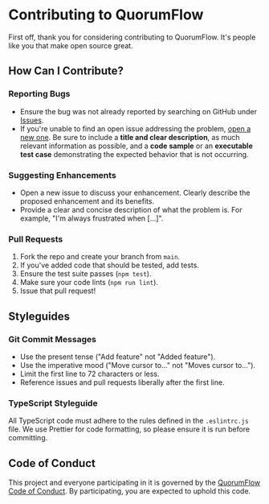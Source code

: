 # Contributing to QuorumFlow

First off, thank you for considering contributing to QuorumFlow. It's people like you that make open source great.

## How Can I Contribute?

### Reporting Bugs

-   Ensure the bug was not already reported by searching on GitHub under [Issues](https://github.com/your-username/quorumflow/issues).
-   If you're unable to find an open issue addressing the problem, [open a new one](https://github.com/your-username/quorumflow/issues/new). Be sure to include a **title and clear description**, as much relevant information as possible, and a **code sample** or an **executable test case** demonstrating the expected behavior that is not occurring.

### Suggesting Enhancements

-   Open a new issue to discuss your enhancement. Clearly describe the proposed enhancement and its benefits.
-   Provide a clear and concise description of what the problem is. For example, "I'm always frustrated when [...]".

### Pull Requests

1.  Fork the repo and create your branch from `main`.
2.  If you've added code that should be tested, add tests.
3.  Ensure the test suite passes (`npm test`).
4.  Make sure your code lints (`npm run lint`).
5.  Issue that pull request!

## Styleguides

### Git Commit Messages

-   Use the present tense ("Add feature" not "Added feature").
-   Use the imperative mood ("Move cursor to..." not "Moves cursor to...").
-   Limit the first line to 72 characters or less.
-   Reference issues and pull requests liberally after the first line.

### TypeScript Styleguide

All TypeScript code must adhere to the rules defined in the `.eslintrc.js` file. We use Prettier for code formatting, so please ensure it is run before committing.

## Code of Conduct

This project and everyone participating in it is governed by the [QuorumFlow Code of Conduct](CODE_OF_CONDUCT.md). By participating, you are expected to uphold this code.
